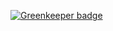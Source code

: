 
[![Greenkeeper badge](https://badges.greenkeeper.io/vinicius73/github-profile-starred.svg)](https://greenkeeper.io/)
